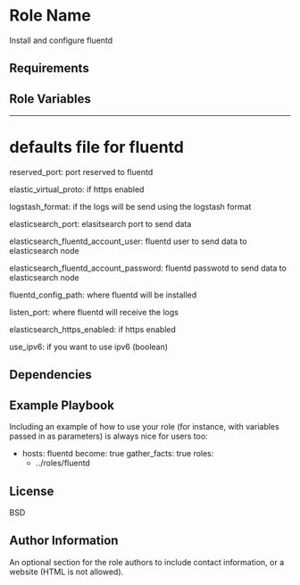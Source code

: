 Role Name
=========

Install and configure fluentd

Requirements
------------


Role Variables
--------------

---
# defaults file for fluentd

reserved_port: port reserved to fluentd

elastic_virtual_proto: if https enabled

logstash_format: if the logs will be send using the logstash format

elasticsearch_port: elasitsearch port to send data

elasticsearch_fluentd_account_user: fluentd user to send data to elasticsearch node

elasticsearch_fluentd_account_password: fluentd passwotd to send data to elasticsearch node



fluentd_config_path: where fluentd will be installed

listen_port: where fluentd will receive the logs

elasticsearch_https_enabled: if https enabled

use_ipv6: if you want to use ipv6 (boolean)




Dependencies
------------


Example Playbook
----------------

Including an example of how to use your role (for instance, with variables passed in as parameters) is always nice for users too:

- hosts: fluentd
  become: true
  gather_facts: true
  roles: 
    - ../roles/fluentd

License
-------

BSD

Author Information
------------------

An optional section for the role authors to include contact information, or a website (HTML is not allowed).
